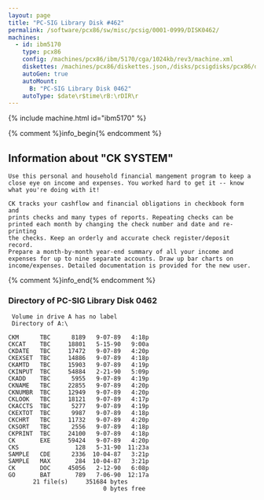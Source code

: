 ```yaml
---
layout: page
title: "PC-SIG Library Disk #462"
permalink: /software/pcx86/sw/misc/pcsig/0001-0999/DISK0462/
machines:
  - id: ibm5170
    type: pcx86
    config: /machines/pcx86/ibm/5170/cga/1024kb/rev3/machine.xml
    diskettes: /machines/pcx86/diskettes.json,/disks/pcsigdisks/pcx86/diskettes.json
    autoGen: true
    autoMount:
      B: "PC-SIG Library Disk 0462"
    autoType: $date\r$time\rB:\rDIR\r
---
```


{% include machine.html id="ibm5170" %}

{% comment %}info_begin{% endcomment %}

## Information about "CK SYSTEM"

    Use this personal and household financial mangement program to keep a
    close eye on income and expenses. You worked hard to get it -- know
    what you're doing with it!
    
    CK tracks your cashflow and financial obligations in checkbook form and
    prints checks and many types of reports. Repeating checks can be
    printed each month by changing the check number and date and re-printing
    the checks. Keep an orderly and accurate check register/deposit record.
    Prepare a month-by-month year-end summary of all your income and
    expenses for up to nine separate accounts. Draw up bar charts on
    income/expenses. Detailed documentation is provided for the new user.
{% comment %}info_end{% endcomment %}


### Directory of PC-SIG Library Disk 0462

     Volume in drive A has no label
     Directory of A:\

    CKM      TBC      8189   9-07-89   4:18p
    CKCAT    TBC     18801   5-15-90   9:00a
    CKDATE   TBC     17472   9-07-89   4:20p
    CKEXSET  TBC     14886   9-07-89   4:18p
    CKAMTD   TBC     15903   9-07-89   4:19p
    CKINPUT  TBC     54884   2-21-90   5:09p
    CKADD    TBC      5955   9-07-89   4:19p
    CKNAME   TBC     22855   9-07-89   4:20p
    CKNUMBR  TBC     12949   9-07-89   4:20p
    CKLOOK   TBC     18121   9-07-89   4:17p
    CKACCTS  TBC      5277   9-07-89   4:19p
    CKEXTOT  TBC      9987   9-07-89   4:18p
    CKCHRT   TBC     11732   9-07-89   4:20p
    CKSORT   TBC      2556   9-07-89   4:18p
    CKPRINT  TBC     24100   9-07-89   4:18p
    CK       EXE     59424   9-07-89   4:20p
    CKS                128   5-31-90  11:23a
    SAMPLE   CDE      2336  10-04-87   3:21p
    SAMPLE   MAX       284  10-04-87   3:21p
    CK       DOC     45056   2-12-90   6:08p
    GO       BAT       789   7-06-90  12:17a
           21 file(s)     351684 bytes
                               0 bytes free
